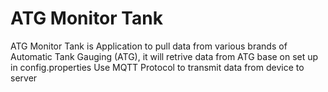 # ATG Monitor Tank


ATG Monitor Tank is Application to pull data from various brands of Automatic Tank Gauging (ATG), it will retrive data from ATG base on set up in config.properties
Use MQTT Protocol to transmit data from device to server